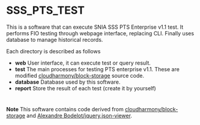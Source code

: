 
# SSS_PTS_TEST

This is a software that can execute SNIA SSS PTS Enterprise v1.1 test. It performs FIO testing through webpage interface, replacing CLI. Finally uses database to manage historical records.

Each directory is described as follows
  - **web**
  User interface, it can execute test or query result.
  - **test**
  The main processes for testing PTS enterprise v1.1. These are modified [cloudharmony/block-storage](https://github.com/cloudharmony/block-storage) source code.
  - **database**
  Database used by this software.
  - **report**
  Store the result of each test (create it by yourself)

#  
  **Note**
This software contains code derived from [cloudharmony/block-storage](https://github.com/cloudharmony/block-storage) and [Alexandre Bodelot/jquery.json-viewer](https://github.com/abodelot/jquery.json-viewer).